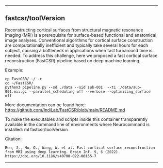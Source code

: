 
----------------------------------
## fastcsr/toolVersion ##
 Reconstructing cortical surfaces from structural magnetic resonance imaging (MRI) is a prerequisite for surface-based functional and anatomical image analyses. Conventional algorithms for cortical surface construction are computationally inefficient and typically take several hours for each subject, causing a bottleneck in applications when fast turnaround time is needed. To address this challenge, here we proposed a fast cortical surface reconstruction (FastCSR) pipeline based on deep machine learning. 

Example:
```
cp FastCSR/ ~/ -r
cd ~/FastCSR/ 
python3 pipeline.py --sd ./data --sid sub-001  --t1 ./data/sub-001.nii.gz --parallel_scheduling off --verbose --optimizing_surface off
```

More documentation can be found here:  https://github.com/IndiLab/FastCSR/blob/main/README.md

To make the executables and scripts inside this container transparently available in the command line of environments where Neurocommand is installed: ml fastcsr/toolVersion

Citation:
```
Ren, J., Hu, Q., Wang, W. et al. Fast cortical surface reconstruction from MRI using deep learning. Brain Inf. 9, 6 (2022). https://doi.org/10.1186/s40708-022-00155-7
```

----------------------------------
